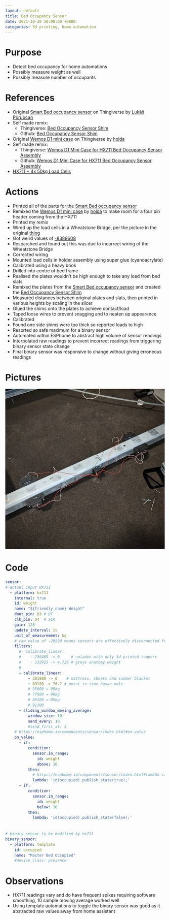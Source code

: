 ```yaml
---
layout: default
title: Bed Occupancy Sensor
date: 2021-10-30 10:00:00 +0800
categories: 3d printing, home automation
---
```


# Purpose
- Detect bed occupancy for home automations
- Possibly measure weight as well
- Possibly measure number of occupants

# References
- Original [Smart Bed occupancy sensor](https://www.thingiverse.com/thing:4213002) on Thingiverse by [Lukáš Porubcan](https://www.thingiverse.com/luc3as/designs)
- Self made remix:
  - Thingiverse: [Bed Occupancy Sensor Shim](https://www.thingiverse.com/thing:5083565)
  - Github: [Bed Occupancy Sensor Shim](/assets/stl/2021-10-30-bed-occupancy-sensor-2-sensor-shim.stl)
- Original [Wemos D1 mini case](https://www.thingiverse.com/thing:4600198) on Thingiverse by [holda](https://www.thingiverse.com/holda/designs)
- Self made remix:
  - Thingiverse: [Wemos D1 Mini Case for HX711 Bed Occupancy Sensor Assembly](https://www.thingiverse.com/thing:5083584)
  - Github: [Wemos D1 Mini Case for HX711 Bed Occupancy Sensor Assembly](/assets/stl/2021-10-30-bed-occupancy-sensor-1-esp-housing)
- [HX711 + 4x 50kg Load Cells](https://www.aliexpress.com/item/4000215823944.html?spm=a2g0s.9042311.0.0.b4e54c4d1kwhAB)


# Actions
- Printed all of the parts for the [Smart Bed occupancy sensor](https://www.thingiverse.com/thing:4213002)
- Remixed the [Wemos D1 mini case](https://www.thingiverse.com/thing:4600198) by [holda](https://www.thingiverse.com/holda/designs) to make room for a four pin header coming from the HX711
- Printed my remix
- Wired up the load cells in a Wheatstone Bridge, per the picture in the original [thing](https://www.thingiverse.com/thing:4213002)
- Got weird values of [-8388608](https://community.home-assistant.io/t/esp8266-hx711-4-small-load-cells-giving-incorrect-values/207005)
- Researched and found out this was due to incorrect wiring of the Wheatstone Bridge
- Corrected wiring
- Mounted load cells in holder assembly using super glue (cyanoacrylate)
- Calibrated using a heavy book
- Drilled into centre of bed frame
- Realised the plates wouldn't be high enough to take any load from bed slats
- Remixed the plates from the [Smart Bed occupancy sensor](https://www.thingiverse.com/thing:4213002) and created the [Bed Occupancy Sensor Shim](https://www.thingiverse.com/thing:5083565)
- Measured distances between original plates and slats, then printed in various heights by scaling in the slicer
- Glued the shims onto the plates to achieve contact/load
- Taped loose wires to prevent snagging and to neaten up appearance
- Calibrated
- Found one side shims were too thick so reported loads to high
- Resorted so safe maximum for a binary sensor
- Automated within ESPhome to abstract high volume of sensor readings
- Interpolated raw readings to prevent incorrect readings from triggering binary sensor state change
- Final binary sensor was responsive to change without giving erroneous readings


# Pictures
![bed-occupancy-sensor](/assets/img/2021-10-30-bed-occupancy-sensor.jpg)

# Code
```yaml
sensor:
# actual input HX711
  - platform: hx711
    internal: true
    id: weight
    name: "${friendly_name} Weight"
    dout_pin: D3 # DT
    clk_pin: D4  # SCK
    gain: 128
    update_interval: 1s
    unit_of_measurement: kg
    # raw value of -29528 means sensors are effectively disconnected from hx711
    filters:
      #- calibrate_linear:
      #    - 230405 -> 0     # unladen with only 3d printed toppers
      #    - 132925 -> 4.726 # greys anatomy weight
      #
      - calibrate_linear:
          - 201800 -> 0    # mattress, sheets and summer blanket
          - 89100 -> 76.7 # point in time human male
          # 95000 = 95kg
          # 77500 = 90kg
          # 89100 = 85kg
          # 91300
      - sliding_window_moving_average:
          window_size: 10
          send_every: 10
          #send_first_at: 5
    # https://esphome.io/components/sensor/index.html#on-value
    on_value:
      - if:
          condition:
            sensor.in_range:
              id: weight
              above: 10
          then:
            # https://esphome.io/components/sensor/index.html#lambda-calls
            lambda: 'id(occupied).publish_state(true);'
      - if:
          condition:
            sensor.in_range:
              id: weight
              below: 10
          then:
            lambda: 'id(occupied).publish_state(false);'


# binary sensor to be modified by hx711
binary_sensor:
  - platform: template
    id: occupied
    name: "Master Bed Occupied"
    #device_class: presence
```

# Observations
- HX711 readings vary and do have frequent spikes requiring software smoothing, 10 sample moving average worked well
- Using template automations to toggle the binary sensor was good as it abstracted raw values away from home assistant
